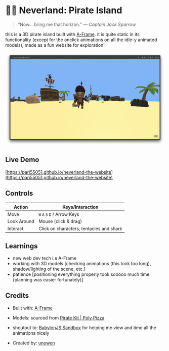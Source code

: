 # 🏴‍☠️ Neverland: Pirate Island

> “Now... bring me that horizon.” — *Captain Jack Sparrow*

this is a 3D pirate island built with [A-Frame](https://aframe.io). it is quite static in its functionality (except for the onclick animations on all the idle-y animated models), made as a fun website for exploration!



![Neverland Preview](screenshot.png)



## Live Demo

[https://pari55051.github.io/neverland-the-website](https://pari55051.github.io/neverland-the-website)



## Controls

| Action      | Keys/Interaction     | 
|-------------|----------------------| 
| Move        | `W` `A` `S` `D` / Arrow Keys     | 
| Look Around | Mouse (click & drag) | 
| Interact    | Click on characters, tentacles and shark   | 


## Learnings
- new web dev tech i.e A-Frame
- working with 3D models [checking animations (this took too long), shadow/lighting of the scene, etc.]
- patience [positioning everything properly took sooooo much time (planning was easier fortunately)]


## Credits

- Built with: [A-Frame](https://aframe.io)
- Models: sourced from [Pirate Kit | Poly Pizza](https://poly.pizza/bundle/Pirate-kit-0q5ulmIYqQ)
- shoutout to: [BabylonJS Sandbox](https://sandbox.babylonjs.com/) for helping me view and time all the animations nicely

- Created by: [unowen](https://github.com/pari5501)

